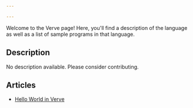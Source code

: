 ```yaml
---

---
```


Welcome to the Verve page! Here, you'll find a description of the language as well as a list of sample programs in that language.

## Description

No description available. Please consider contributing.

## Articles

- [Hello World in Verve](https://sampleprograms.io/projects/hello-world/verve)